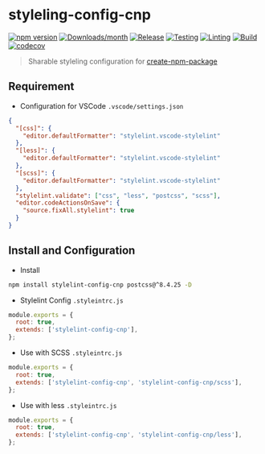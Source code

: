 # styleling-config-cnp

[![npm version](https://img.shields.io/npm/v/stylelint-config-cnp.svg)](https://www.npmjs.com/package/stylelint-config-cnp)
[![Downloads/month](https://img.shields.io/npm/dm/stylelint-config-cnp.svg)](http://www.npmtrends.com/stylelint-config-cnp)
[![Release](https://github.com/hsuehic/create-npm-packages/actions/workflows/release.yml/badge.svg)](https://github.com/hsuehic/create-npm-packages/actions/workflows/release.yml/badge.svg?branch=main)
[![Testing](https://github.com/hsuehic/create-npm-packages/actions/workflows/test.yml/badge.svg)](https://github.com/hsuehic/create-npm-packages/actions/workflows/test.yml/badge.svg?branch=main)
[![Linting](https://github.com/hsuehic/create-npm-packages/actions/workflows/lint.yml/badge.svg)](https://github.com/hsuehic/create-npm-packages/actions/workflows/lint.yml/badge.svg?branch=main)
[![Build](https://github.com/hsuehic/create-npm-packages/actions/workflows/build.yml/badge.svg)](https://github.com/hsuehic/create-npm-packages/actions/workflows/build.yml/badge.svg?branch=main)
[![codecov](https://codecov.io/gh/hsuehic/create-npm-packages/branch/main/graph/badge.svg?token=38H26EP6UM)](https://codecov.io/gh/hsuehic/create-npm-packages)

> Sharable styleling configuration for [create-npm-package](https://github.com/hsuehic/create-npm-packages/packages/create-npm-packages/README.md)

## Requirement

- Configuration for VSCode `.vscode/settings.json`

```json
{
  "[css]": {
    "editor.defaultFormatter": "stylelint.vscode-stylelint"
  },
  "[less]": {
    "editor.defaultFormatter": "stylelint.vscode-stylelint"
  },
  "[scss]": {
    "editor.defaultFormatter": "stylelint.vscode-stylelint"
  },
  "stylelint.validate": ["css", "less", "postcss", "scss"],
  "editor.codeActionsOnSave": {
    "source.fixAll.stylelint": true
  }
}
```

## Install and Configuration

- Install

```bash
npm install stylelint-config-cnp postcss@^8.4.25 -D
```

- Stylelint Config
  `.styleintrc.js`

```js
module.exports = {
  root: true,
  extends: ['stylelint-config-cnp'],
};
```

- Use with SCSS
  `.styleintrc.js`

```js
module.exports = {
  root: true,
  extends: ['stylelint-config-cnp', 'stylelint-config-cnp/scss'],
};
```

- Use with less
  `.styleintrc.js`

```js
module.exports = {
  root: true,
  extends: ['stylelint-config-cnp', 'stylelint-config-cnp/less'],
};
```
